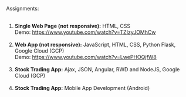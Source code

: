 Assignments:
<br/><br/>
1) **Single Web Page (not responsive):** HTML, CSS <br/>Demo: https://www.youtube.com/watch?v=TZIzyJOMhCw<br/><br/>
3) **Web App (not responsive):** JavaScript, HTML, CSS, Python Flask, Google Cloud (GCP) <br/>Demo: https://www.youtube.com/watch?v=LwePHOQjfW8<br/><br/>
4) **Stock Trading App:** Ajax, JSON, Angular, RWD and NodeJS, Google Cloud (GCP)  <br/><br/>
5) **Stock Trading App:** Mobile App Development (Android) <br/><br/>
